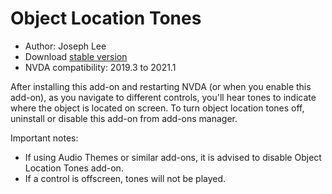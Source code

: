# Object Location Tones

* Author: Joseph Lee
* Download [stable version][1]
* NVDA compatibility: 2019.3 to 2021.1

After installing this add-on and restarting NVDA (or when you enable this add-on), as you navigate to different controls, you'll hear tones to indicate where the object is located on screen. To turn object location tones off, uninstall or disable this add-on from add-ons manager.

Important notes:

* If using Audio Themes or similar add-ons, it is advised to disable Object Location Tones add-on.
* If a control is offscreen, tones will not be played.

[1]: https://addons.nvda-project.org/files/get.php?file=objloc
